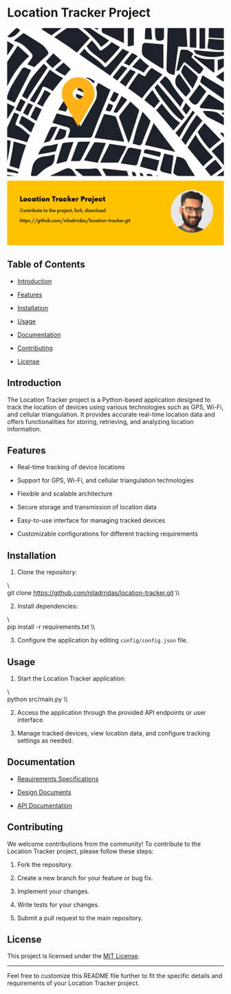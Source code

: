 # Location Tracker Project

![Project Logo](/data/Location%20Tracker%20Project.png)

## Table of Contents

- [Introduction](#introduction)

- [Features](#features)

- [Installation](#installation)

- [Usage](#usage)

- [Documentation](#documentation)

- [Contributing](#contributing)

- [License](#license)

## Introduction

The Location Tracker project is a Python-based application designed to track the location of devices using various technologies such as GPS, Wi-Fi, and cellular triangulation. It provides accurate real-time location data and offers functionalities for storing, retrieving, and analyzing location information.

## Features

- Real-time tracking of device locations

- Support for GPS, Wi-Fi, and cellular triangulation technologies

- Flexible and scalable architecture

- Secure storage and transmission of location data

- Easy-to-use interface for managing tracked devices

- Customizable configurations for different tracking requirements

## Installation

1. Clone the repository:

\\\
git clone https://github.com/niladrridas/location-tracker.git
\\\

2. Install dependencies:

\\\
pip install -r requirements.txt
\\\

3. Configure the application by editing `config/config.json` file.

## Usage

1. Start the Location Tracker application:

\\\
python src/main.py
\\\

2. Access the application through the provided API endpoints or user interface.

3. Manage tracked devices, view location data, and configure tracking settings as needed.

## Documentation

- [Requirements Specifications](docs/requirements.md)

- [Design Documents](docs/design_documents.md)

- [API Documentation](docs/api_documentation.md)

## Contributing

We welcome contributions from the community! To contribute to the Location Tracker project, please follow these steps:

1. Fork the repository.

2. Create a new branch for your feature or bug fix.

3. Implement your changes.

4. Write tests for your changes.

5. Submit a pull request to the main repository.

## License

This project is licensed under the [MIT License](LICENSE).

---

Feel free to customize this README file further to fit the specific details and requirements of your Location Tracker project.
